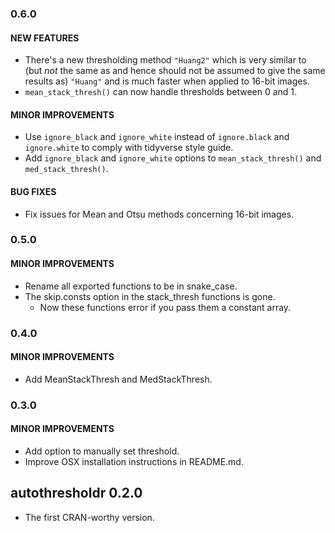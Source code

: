 ### 0.6.0

#### NEW FEATURES
* There's a new thresholding method `"Huang2"` which is very similar to (but _not_ the same as and hence should not be assumed to give the same results as) `"Huang"` and is much faster when applied to 16-bit images.
* `mean_stack_thresh()` can now handle thresholds between 0 and 1.

#### MINOR IMPROVEMENTS
* Use `ignore_black` and `ignore_white` instead of `ignore.black` and `ignore.white` to comply with tidyverse style guide.
* Add `ignore_black` and `ignore_white` options to `mean_stack_thresh()` and `med_stack_thresh()`.

#### BUG FIXES
* Fix issues for Mean and Otsu methods concerning 16-bit images.


### 0.5.0

#### MINOR IMPROVEMENTS
* Rename all exported functions to be in snake_case.
* The skip.consts option in the stack_thresh functions is gone.
  - Now these functions error if you pass them a constant array.


### 0.4.0

#### MINOR IMPROVEMENTS
* Add MeanStackThresh and MedStackThresh.


### 0.3.0

#### MINOR IMPROVEMENTS
* Add option to manually set threshold.
* Improve OSX installation instructions in README.md.


## autothresholdr 0.2.0

* The first CRAN-worthy version.
